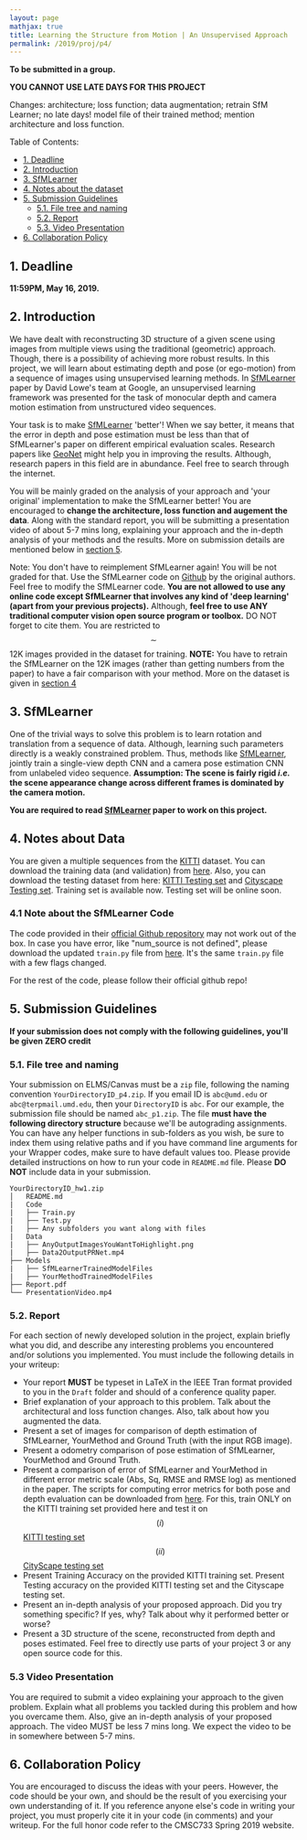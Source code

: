 ```yaml
---
layout: page
mathjax: true
title: Learning the Structure from Motion | An Unsupervised Approach
permalink: /2019/proj/p4/
---
```


**To be submitted in a group.**

**YOU CANNOT USE LATE DAYS FOR THIS PROJECT**

Changes:
architecture; loss function; data augmentation; retrain SfM Learner; no late days! model file of their trained method; mention architecture and loss function. 

Table of Contents:
 
- [1. Deadline](#due)
- [2. Introduction](#intro)
- [3. SfMLearner](#sfmlearner)
- [4. Notes about the dataset](#dataset)
- [5. Submission Guidelines](#sub)
  - [5.1. File tree and naming](#files)
  - [5.2. Report](#report)
  - [5.3. Video Presentation](#video)
- [6. Collaboration Policy](#coll)


<a name='due'></a>

## 1. Deadline 

**11:59PM, May 16, 2019.**

<a name='intro'></a>

## 2. Introduction

We have dealt with reconstructing 3D structure of a given scene using images from multiple views using the traditional (geometric) approach. Though, there is a possibility of achieving more robust results. In this project, we will learn about estimating depth and pose (or ego-motion) from a sequence of images using unsupervised learning methods. In [SfMLearner](https://people.eecs.berkeley.edu/~tinghuiz/projects/SfMLearner/cvpr17_sfm_final.pdf) paper by David Lowe's team at Google, an unsupervised learning framework was presented for the task of monocular depth and camera motion estimation from unstructured video sequences. 

Your task is to make [SfMLearner](https://people.eecs.berkeley.edu/~tinghuiz/projects/SfMLearner/cvpr17_sfm_final.pdf) 'better'! When we say better, it means that the error in depth and pose estimation must be less than that of SfMLearner's paper on different empirical evaluation scales. Research papers like [GeoNet](https://arxiv.org/pdf/1803.02276.pdf) might help you in improving the results. Although, research papers in this field are in abundance. Feel free to search through the internet. 

You will be mainly graded on the analysis of your approach and 'your original' implementation to make the SfMLearner better! You are encouraged to **change the architecture, loss function and augement the data**. Along with the standard report, you will be submitting a presentation video of about 5-7 mins long, explaining your approach and the in-depth analysis of your methods and the results. More on submission details are mentioned below in [section 5](#sub).

Note: You don't have to reimplement SfMLearner again! You will be not graded for that. Use the SfMLearner code on [Github](https://github.com/tinghuiz/SfMLearner) by the original authors. Feel free to modify the SfMLearner code. **You are not allowed to use any online code except SfMLearner that involves any kind of 'deep learning' (apart from your previous projects).** Although, **feel free to use ANY traditional computer vision open source program or toolbox.** DO NOT forget to cite them. You are restricted to $$\sim$$ 12K images provided in the dataset for training.
**NOTE:** You have to retrain the SfMLearner on the 12K images (rather than getting numbers from the paper) to have a fair comparison with your method. More on the dataset is given in [section 4](#dataset)


<a name='sfmlearner'></a>

## 3. SfMLearner

One of the trivial ways to solve this problem is to learn rotation and translation from a sequence of data. Although, learning such parameters directly is a weakly constrained problem. Thus, methods like [SfMLearner](https://people.eecs.berkeley.edu/~tinghuiz/projects/SfMLearner/cvpr17_sfm_final.pdf), jointly train a single-view depth CNN and a camera pose estimation CNN from unlabeled video sequence. <b>Assumption: The scene is fairly rigid <i>i.e.</i> the scene appearance change across different frames is dominated by the camera motion.</b>

<b> You are required to read [SfMLearner](https://people.eecs.berkeley.edu/~tinghuiz/projects/SfMLearner/cvpr17_sfm_final.pdf) paper to work on this project. </b>


<a name='dataset'></a>

## 4. Notes about Data

You are given a multiple sequences from the [KITTI](http://www.cvlibs.net/datasets/kitti/raw_data.php) dataset. You can download the training data (and validation) from [here](https://drive.google.com/file/d/1A1BtjeZW5p7FQGovjd5sySYusOEZy8Vl/view?usp=sharing). Also, you can download the testing dataset from here: [KITTI Testing set]() and [Cityscape Testing set]().
Training set is available now. Testing set will be online soon. 

<a name='code'></a>

### 4.1 Note about the SfMLearner Code

The code provided in their [official Github repository](https://github.com/tinghuiz/SfMLearner) may not work out of the box. 
In case you have error, like "num_source is not defined", please download the updated `train.py` file from [here](assets/2019/p4/train.py). It's the same `train.py` file with a few flags changed.

For the rest of the code, please follow their official github repo!


<a name='sub'></a>

## 5. Submission Guidelines

<b> If your submission does not comply with the following guidelines, you'll be given ZERO credit </b>

<a name='files'></a>

### 5.1. File tree and naming

Your submission on ELMS/Canvas must be a ``zip`` file, following the naming convention ``YourDirectoryID_p4.zip``. If you email ID is ``abc@umd.edu`` or ``abc@terpmail.umd.edu``, then your ``DirectoryID`` is ``abc``. For our example, the submission file should be named ``abc_p1.zip``. The file **must have the following directory structure** because we'll be autograding assignments. You can have any helper functions in sub-folders as you wish, be sure to index them using relative paths and if you have command line arguments for your Wrapper codes, make sure to have default values too. Please provide detailed instructions on how to run your code in ``README.md`` file. Please **DO NOT** include data in your submission.

```
YourDirectoryID_hw1.zip
│   README.md
|   Code 
|   ├── Train.py
|   ├── Test.py
|   ├── Any subfolders you want along with files 
|   Data
|   ├── AnyOutputImagesYouWantToHighlight.png
|   ├── Data2OutputPRNet.mp4
├── Models
|   ├── SfMLearnerTrainedModelFiles
|   ├── YourMethodTrainedModelFiles
├── Report.pdf
└── PresentationVideo.mp4
```
<a name='report'></a>

### 5.2. Report

For each section of newly developed solution in the project, explain briefly what you did, and describe any interesting problems you encountered and/or solutions you implemented.  You must include the following details in your writeup:

- Your report **MUST** be typeset in LaTeX in the IEEE Tran format provided to you in the ``Draft`` folder and should of a conference quality paper.
- Brief explanation of your approach to this problem. Talk about the architectural and loss function changes. Also, talk about how you augmented the data.
- Present a set of images for comparison of depth estimation of SfMLearner, YourMethod and Ground Truth (with the input RGB image).
- Present a odometry comparison of pose estimation of SfMLearner, YourMethod and Ground Truth.
- Present a comparison of error of SfMLearner and YourMethod in different error metric scale (Abs, Sq, RMSE and RMSE log) as mentioned in the paper. The scripts for computing error metrics for both pose and depth evaluation can be downloaded from [here](https://github.com/tinghuiz/SfMLearner/tree/master/kitti_eval). For this, train ONLY on the KITTI training set provided here and test it on $$(i)$$ [KITTI testing set]() $$(ii)$$ [CityScape testing set]()
- Present Training Accuracy on the provided KITTI training set. Present Testing accuracy on the provided KITTI testing set and the Cityscape testing set.
- Present an in-depth analysis of your proposed approach. Did you try something specific? If yes, why? Talk about why it performed better or worse?
- Present a 3D structure of the scene, reconstructed from depth and poses estimated. Feel free to directly use parts of your project 3 or any open source code for this.    


<a name='video'></a>

### 5.3 Video Presentation

You are required to submit a video explaining your approach to the given problem. Explain what all problems you tackled during this problem and how you overcame them. Also, give an in-depth analysis of your proposed approach. The video MUST be less 7 mins long. We expect the video to be in somewhere between 5-7 mins.


<a name='coll'></a>

## 6. Collaboration Policy
You are encouraged to discuss the ideas with your peers. However, the code should be your own, and should be the result of you exercising your own understanding of it. If you reference anyone else's code in writing your project, you must properly cite it in your code (in comments) and your writeup. For the full honor code refer to the CMSC733 Spring 2019 website.
